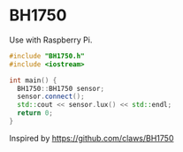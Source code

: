 # BH1750

Use with Raspberry Pi.

```cpp
#include "BH1750.h"
#include <iostream>

int main() {
  BH1750::BH1750 sensor;
  sensor.connect();
  std::cout << sensor.lux() << std::endl;
  return 0;
}
```

Inspired by <https://github.com/claws/BH1750>

